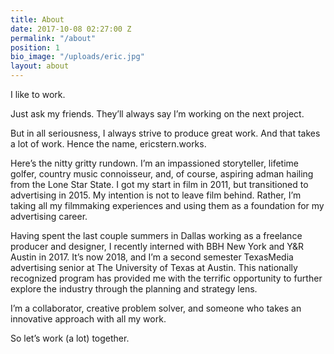 ```yaml
---
title: About
date: 2017-10-08 02:27:00 Z
permalink: "/about"
position: 1
bio_image: "/uploads/eric.jpg"
layout: about
---
```


I like to work. 

Just ask my friends. They’ll always say I’m working on the next project.

But in all seriousness, I always strive to produce great work. And that takes a lot of work. Hence the name, ericstern.works.

Here’s the nitty gritty rundown. I’m an impassioned storyteller, lifetime golfer, country music connoisseur, and, of course, aspiring adman hailing from the Lone Star State. I got my start in film in 2011, but transitioned to advertising in 2015. My intention is not to leave film behind. Rather, I’m taking all my filmmaking experiences and using them as a foundation for my advertising career.

Having spent the last couple summers in Dallas working as a freelance producer and designer, I recently interned with BBH New York and Y&R Austin in 2017. It’s now 2018, and I’m a second semester TexasMedia advertising senior at The University of Texas at Austin. This nationally recognized program has provided me with the terrific opportunity to further explore the industry through the planning and strategy lens.

I’m a collaborator, creative problem solver, and someone who takes an innovative approach with all my work.

So let’s work (a lot) together.